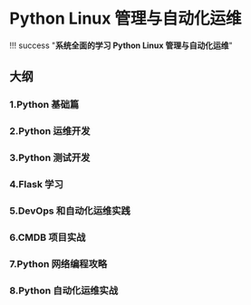 # Python Linux 管理与自动化运维

!!! success "**系统全面的学习 Python Linux 管理与自动化运维**"

## 大纲

### 1.Python 基础篇

### 2.Python 运维开发

### 3.Python 测试开发

### 4.Flask 学习

### 5.DevOps 和自动化运维实践

### 6.CMDB 项目实战

### 7.Python 网络编程攻略

### 8.Python 自动化运维实战
